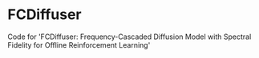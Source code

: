 # FCDiffuser
Code for 'FCDiffuser: Frequency-Cascaded Diffusion Model with Spectral Fidelity for Offline Reinforcement Learning'
